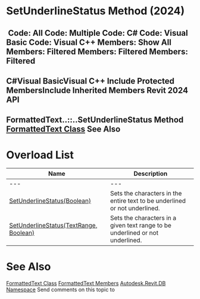 # SetUnderlineStatus Method (2024)

﻿
 Code: All Code: Multiple Code: C# Code: Visual Basic Code: Visual C++  Members: Show All Members: Filtered Members: Filtered Members: Filtered   
---  
C#Visual BasicVisual C++
Include Protected MembersInclude Inherited Members
Revit 2024 API  
---  
FormattedText..::..SetUnderlineStatus Method   
[FormattedText Class](79a92343-2342-8325-1b51-f12c4fb05481.md "FormattedText Class") See Also  
---  
# Overload List
| Name | Description |
| --- | --- |
| --- | --- | --- |
| [SetUnderlineStatus(Boolean)](01c61fb6-104d-d594-0365-b493bb0165b5.md "SetUnderlineStatus Method \(Boolean\)") | Sets the characters in the entire text to be underlined or not underlined. |
| [SetUnderlineStatus(TextRange, Boolean)](d5f9ca3c-4631-ad4a-5a40-b7103611e254.md "SetUnderlineStatus Method \(TextRange, Boolean\)") | Sets the characters in a given text range to be underlined or not underlined. |

# See Also
[FormattedText Class](79a92343-2342-8325-1b51-f12c4fb05481.md "FormattedText Class")
[FormattedText Members](e74cf1df-845b-fcd2-01d3-005054467c53.md "FormattedText Members")
[Autodesk.Revit.DB Namespace](87546ba7-461b-c646-cbb1-2cb8f5bff8b2.md "Autodesk.Revit.DB Namespace")
Send comments on this topic to 